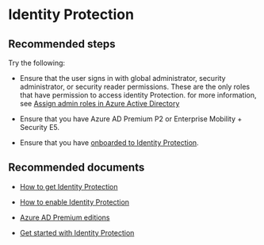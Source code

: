 <properties
    pageTitle="Identity Protection"
    description="Identity Protection"
    service="microsoft.aad"
    resource="Microsoft_AAD_ProtectionCenter"
    authors="zhchia"
    displayOrder=""
    selfHelpType="generic"
    supportTopicIds="32542231"
    resourceTags=""
    productPesIds="14785"
    cloudEnvironments="public"
    />

# Identity Protection

## **Recommended steps**

Try the following:

* Ensure that the user signs in with global administrator, security administrator, or security reader permissions. These are the only roles that have permission to access identity Protection. for more information, see [Assign admin roles in Azure Active Directory](https://docs.microsoft.com/azure/active-directory/active-directory-assign-admin-roles-azure-portal)

* Ensure that you have Azure AD Premium P2 or Enterprise Mobility + Security E5.

* Ensure that you have [onboarded to Identity Protection](https://aka.ms/IPSignUp). 

## **Recommended documents**

* [How to get Identity Protection](https://aka.ms/emstrial)

* [How to enable Identity Protection](https://docs.microsoft.com/azure/active-directory/active-directory-identityprotection-enable)

* [Azure AD Premium editions](https://docs.microsoft.com/azure/active-directory/active-directory-editions) <br>

* [Get started with Identity Protection](https://docs.microsoft.com/azure/active-directory/active-directory-identityprotection#getting-started)
